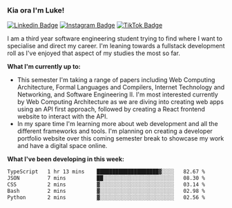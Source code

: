 ### Kia ora I'm Luke!

[![Linkedin Badge](https://img.shields.io/badge/-LinkedIn-0e76a8?style=flat-square&logo=Linkedin&logoColor=white)](https://www.linkedin.com/in/luke-stynes/)
[![Instagram Badge](https://img.shields.io/badge/-Instagram-e4405f?style=flat-square&logo=Instagram&logoColor=white)](https://www.instagram.com/luke.stynes/)
[![TikTok Badge](https://img.shields.io/badge/TikTok-Follow-blue)](https://www.tiktok.com/@luke_stynes)

I am a third year software engineering student trying to find where I want to specialise and direct my career. I'm leaning towards a fullstack development roll as I've enjoyed that aspect of my studies the most so far.

**What I'm currently up to:**
- This semester I'm taking a range of papers including Web Computing Architecture, Formal Languages and Compilers, Internet Technology and Networking, and Software Engineering II. I'm most interested currently by Web Computing Architecture as we are diving into creating web apps using an API first approach, followed by creating a React frontend website to interact with the API.
- In my spare time I'm learning more about web development and all the different frameworks and tools. I'm planning on creating a developer portfolio website over this coming semester break to showcase my work and have a digital space online.


**What I've been developing in this week:**
<!--START_SECTION:waka-->

```txt
TypeScript   1 hr 13 mins    ████████████████████▓░░░░   82.67 %
JSON         7 mins          ██░░░░░░░░░░░░░░░░░░░░░░░   08.30 %
CSS          2 mins          ▓░░░░░░░░░░░░░░░░░░░░░░░░   03.14 %
Bash         2 mins          ▓░░░░░░░░░░░░░░░░░░░░░░░░   02.98 %
Python       2 mins          ▓░░░░░░░░░░░░░░░░░░░░░░░░   02.56 %
```

<!--END_SECTION:waka-->
